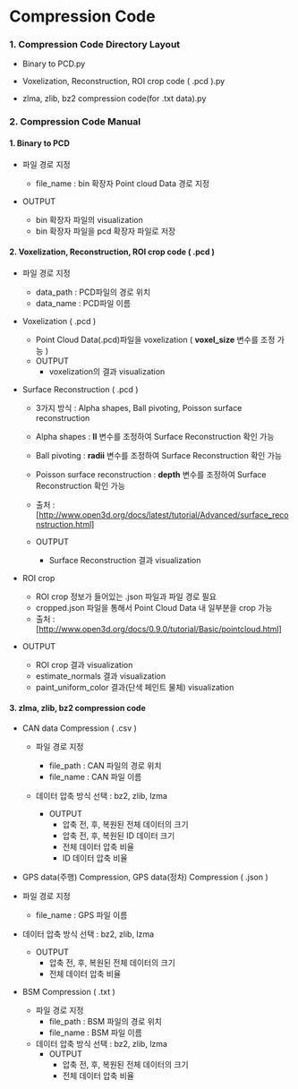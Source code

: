 # Compression Code





### **1. Compression Code Directory Layout** 

- Binary to PCD.py

- Voxelization, Reconstruction, ROI crop code ( .pcd ).py

- zlma, zlib, bz2 compression code(for .txt data).py



### **2. Compression Code Manual**



#### 1. Binary to PCD

- 파일 경로 지정

  - file_name : bin 확장자 Point cloud Data 경로 지정

- OUTPUT

  - bin 확장자 파일의 visualization
  - bin 확장자 파일을 pcd 확장자 파일로 저장

  

#### 2. Voxelization, Reconstruction, ROI crop code ( .pcd )

- 파일 경로 지정

  - data_path : PCD파일의 경로 위치
  - data_name : PCD파일 이름

- Voxelization ( .pcd )

  - Point Cloud Data(.pcd)파일을 voxelization  ( **voxel_size** 변수를 조정 가능 )
  - OUTPUT
    - voxelization의 결과 visualization

  

- Surface Reconstruction ( .pcd )

  -  3가지 방식 : Alpha shapes, Ball pivoting, Poisson surface reconstruction 

    - Alpha shapes : **ll** 변수를 조정하여 Surface Reconstruction 확인 가능 
    - Ball pivoting : **radii** 변수를 조정하여  Surface Reconstruction 확인 가능 
    - Poisson surface reconstruction : **depth** 변수를 조정하여 Surface Reconstruction 확인 가능
    - 출처 : [http://www.open3d.org/docs/latest/tutorial/Advanced/surface_reconstruction.html]

  - OUTPUT

    - Surface Reconstruction 결과 visualization

    

- ROI crop

  - ROI crop 정보가 들어있는 .json 파일과 파일 경로 필요
  - cropped.json 파일을 통해서 Point Cloud Data 내 일부분을  crop 가능
  - 출처 : [http://www.open3d.org/docs/0.9.0/tutorial/Basic/pointcloud.html]

- OUTPUT

  - ROI crop 결과 visualization
  - estimate_normals 결과 visualization
  - paint_uniform_color 결과(단색 페인트 물체) visualization

  

#### 3. zlma, zlib, bz2 compression code

- CAN data Compression ( .csv )

  - 파일 경로 지정
    - file_path : CAN 파일의 경로 위치
    - file_name : CAN 파일 이름

  - 데이터 압축 방식 선택 : bz2, zlib, lzma
    - OUTPUT
      - 압축 전, 후, 복원된 전체 데이터의 크기
      - 압축 전, 후, 복원된 ID 데이터 크기
      - 전체 데이터 압축 비율
      - ID 데이터 압축 비율

  

-  GPS data(주행) Compression, GPS data(정차) Compression ( .json )

  - 파일 경로 지정
    - file_name : GPS 파일 이름
  - 데이터 압축 방식 선택 : bz2, zlib, lzma
    - OUTPUT
      - 압축 전, 후, 복원된 전체 데이터의 크기
      - 전체 데이터 압축 비율

- BSM Compression ( .txt )

  - 파일 경로 지정
    - file_path : BSM 파일의 경로 위치
    - file_name : BSM 파일 이름
  - 데이터 압축 방식 선택 : bz2, zlib, lzma
    - OUTPUT
      - 압축 전, 후, 복원된 전체 데이터의 크기
      - 전체 데이터 압축 비율



